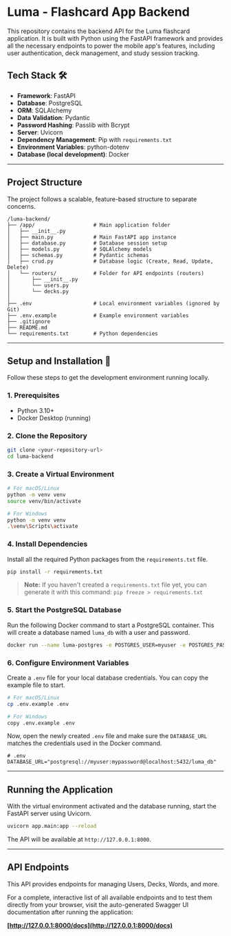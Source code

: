 # Luma - Flashcard App Backend

This repository contains the backend API for the Luma flashcard application. It is built with Python using the FastAPI framework and provides all the necessary endpoints to power the mobile app's features, including user authentication, deck management, and study session tracking.

## Tech Stack 🛠️

* **Framework**: FastAPI
* **Database**: PostgreSQL
* **ORM**: SQLAlchemy
* **Data Validation**: Pydantic
* **Password Hashing**: Passlib with Bcrypt
* **Server**: Uvicorn
* **Dependency Management**: Pip with `requirements.txt`
* **Environment Variables**: python-dotenv
* **Database (local development)**: Docker

---
## Project Structure

The project follows a scalable, feature-based structure to separate concerns.

```
/luma-backend/
├── /app/                   # Main application folder
│   ├── __init__.py
│   ├── main.py             # Main FastAPI app instance
│   ├── database.py         # Database session setup
│   ├── models.py           # SQLAlchemy models
│   ├── schemas.py          # Pydantic schemas
│   ├── crud.py             # Database logic (Create, Read, Update, Delete)
│   └── routers/            # Folder for API endpoints (routers)
│       ├── __init__.py
│       └── users.py
│       └── decks.py
│
├── .env                    # Local environment variables (ignored by Git)
├── .env.example            # Example environment variables
├── .gitignore
├── README.md
└── requirements.txt        # Python dependencies
```

---
## Setup and Installation 🚀

Follow these steps to get the development environment running locally.

### 1. Prerequisites

* Python 3.10+
* Docker Desktop (running)

### 2. Clone the Repository

```bash
git clone <your-repository-url>
cd luma-backend
```

### 3. Create a Virtual Environment

```bash
# For macOS/Linux
python -m venv venv
source venv/bin/activate

# For Windows
python -m venv venv
.\venv\Scripts\activate
```

### 4. Install Dependencies

Install all the required Python packages from the `requirements.txt` file.

```bash
pip install -r requirements.txt
```
> **Note:** If you haven't created a `requirements.txt` file yet, you can generate it with this command: `pip freeze > requirements.txt`


### 5. Start the PostgreSQL Database

Run the following Docker command to start a PostgreSQL container. This will create a database named `luma_db` with a user and password.

```bash
docker run --name luma-postgres -e POSTGRES_USER=myuser -e POSTGRES_PASSWORD=mypassword -e POSTGRES_DB=luma_db -p 5432:5432 -d postgres:15
```

### 6. Configure Environment Variables

Create a `.env` file for your local database credentials. You can copy the example file to start.

```bash
# For macOS/Linux
cp .env.example .env

# For Windows
copy .env.example .env
```
Now, open the newly created `.env` file and make sure the `DATABASE_URL` matches the credentials used in the Docker command.

```env
# .env
DATABASE_URL="postgresql://myuser:mypassword@localhost:5432/luma_db"
```

---
## Running the Application

With the virtual environment activated and the database running, start the FastAPI server using Uvicorn.

```bash
uvicorn app.main:app --reload
```
The API will be available at `http://127.0.0.1:8000`.

---
## API Endpoints

This API provides endpoints for managing Users, Decks, Words, and more.

For a complete, interactive list of all available endpoints and to test them directly from your browser, visit the auto-generated Swagger UI documentation after running the application:

**[http://127.0.0.1:8000/docs](http://127.0.0.1:8000/docs)**